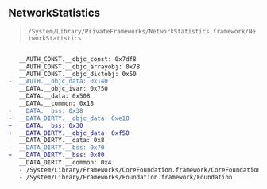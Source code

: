 ## NetworkStatistics

> `/System/Library/PrivateFrameworks/NetworkStatistics.framework/NetworkStatistics`

```diff

   __AUTH_CONST.__objc_const: 0x7df8
   __AUTH_CONST.__objc_arrayobj: 0x78
   __AUTH_CONST.__objc_dictobj: 0x50
-  __AUTH.__objc_data: 0x140
   __DATA.__objc_ivar: 0x750
   __DATA.__data: 0x508
   __DATA.__common: 0x18
-  __DATA.__bss: 0x38
-  __DATA_DIRTY.__objc_data: 0xe10
+  __DATA.__bss: 0x30
+  __DATA_DIRTY.__objc_data: 0xf50
   __DATA_DIRTY.__data: 0x8
-  __DATA_DIRTY.__bss: 0x70
+  __DATA_DIRTY.__bss: 0x80
   __DATA_DIRTY.__common: 0x4
   - /System/Library/Frameworks/CoreFoundation.framework/CoreFoundation
   - /System/Library/Frameworks/Foundation.framework/Foundation

```
